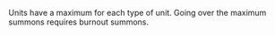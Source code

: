 

Units have a maximum for each type of unit. Going over the maximum summons requires burnout summons.